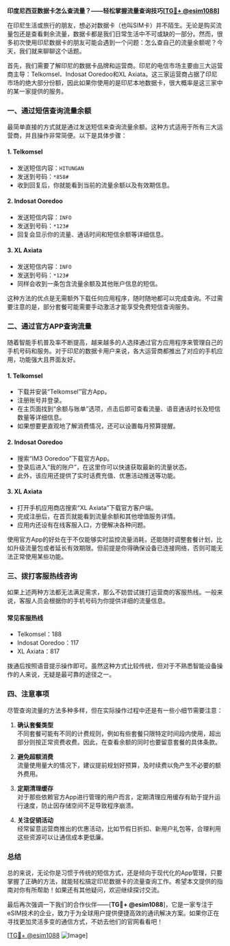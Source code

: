 **印度尼西亚数据卡怎么查流量？——轻松掌握流量查询技巧[[TG💪+ @esim1088](https://t.me/s/esim1088)]**

在印尼生活或旅行的朋友，想必对数据卡（也叫SIM卡）并不陌生。无论是购买流量包还是查看剩余流量，数据卡都是我们日常生活中不可或缺的一部分。然而，很多初次使用印尼数据卡的朋友可能会遇到一个问题：怎么查自己的流量余额呢？今天，我们就来聊聊这个话题。

首先，我们需要了解印尼的数据卡品牌和运营商。印尼的电信市场主要由三大运营商主导：Telkomsel、Indosat Ooredoo和XL Axiata。这三家运营商占据了印尼市场的绝大部分份额，因此如果你使用的是印尼本地数据卡，很大概率是这三家中的某一家提供的服务。

### **一、通过短信查询流量余额**

最简单直接的方式就是通过发送短信来查询流量余额。这种方式适用于所有三大运营商，并且操作非常简便。以下是具体步骤：

#### **1. Telkomsel**
- 发送短信内容：`HITUNGAN`
- 发送到号码：`*858#`
- 收到回复后，你就能看到当前的流量余额以及有效期信息。

#### **2. Indosat Ooredoo**
- 发送短信内容：`INFO`
- 发送到号码：`*123#`
- 回复会显示你的流量、通话时间和短信余额等详细信息。

#### **3. XL Axiata**
- 发送短信内容：`INFO`
- 发送到号码：`*123#`
- 同样会收到一条包含流量余额及其他账户信息的短信。

这种方法的优点是无需额外下载任何应用程序，随时随地都可以完成查询。不过需要注意的是，部分套餐可能需要手动激活才能享受免费短信查询服务。

### **二、通过官方APP查询流量**

随着智能手机普及率不断提高，越来越多的人选择通过官方应用程序来管理自己的手机号码和服务。对于印尼的数据卡用户来说，各大运营商都推出了对应的手机应用，功能强大且界面友好。

#### **1. Telkomsel**
- 下载并安装“Telkomsel”官方App。
- 注册账号并登录。
- 在主页面找到“余额与账单”选项，点击后即可查看流量、语音通话时长及短信数量等详细信息。
- 如果想要更直观地了解消费情况，还可以设置每月预算提醒。

#### **2. Indosat Ooredoo**
- 搜索“IM3 Ooredoo”下载官方App。
- 登录后进入“我的账户”，在这里你可以快速获取最新的流量状态。
- 此外，该应用还提供了实时话费充值、优惠活动推送等功能。

#### **3. XL Axiata**
- 打开手机应用商店搜索“XL Axiata”下载官方客户端。
- 完成注册后，在首页就能看到流量余额和其他增值服务详情。
- 应用内还设有在线客服入口，方便解决各种问题。

使用官方App的好处在于不仅能够实时监控流量消耗，还能随时调整套餐计划，比如升级流量包或者延长有效期限。但前提是你得确保设备已连接网络，否则可能无法正常使用某些功能。

### **三、拨打客服热线咨询**

如果上述两种方法都无法满足需求，那么不妨尝试拨打运营商的客服热线。一般来说，客服人员会根据你的手机号码为你提供详细的流量信息。

#### **常见客服热线**
- Telkomsel：188
- Indosat Ooredoo：117
- XL Axiata：817

拨通后按照语音提示操作即可。虽然这种方式比较传统，但对于不熟悉智能设备操作的人来说，无疑是最可靠的途径之一。

### **四、注意事项**

尽管查询流量的方法多种多样，但在实际操作过程中还是有一些小细节需要注意：

1. **确认套餐类型**  
   不同套餐可能有不同的计费规则，例如有些套餐只限特定时间段内使用，超出部分则按正常资费收费。因此，在查看余额的同时也要留意套餐的具体条款。

2. **避免超额消费**  
   流量使用量大的情况下，建议提前规划好预算，及时续费以免产生不必要的额外费用。

3. **定期清理缓存**  
   对于那些依赖官方App进行管理的用户而言，定期清理应用缓存有助于提升运行速度，防止因存储空间不足导致程序崩溃。

4. **关注促销活动**  
   经常留意运营商推出的优惠活动，比如节假日折扣、新用户礼包等，合理利用这些资源可以让通信成本更低廉。

### **总结**

总的来说，无论你是习惯于传统的短信方式，还是倾向于现代化的App管理，只要掌握了正确的方法，就能轻松搞定印尼数据卡的流量查询工作。希望本文提供的指南对你有所帮助！如果还有其他疑问，欢迎继续探讨交流。

最后再次强调一下我们的合作伙伴——[**TG💪+ @esim1088**]，它是一家专注于eSIM技术的企业，致力于为全球用户提供便捷高效的通讯解决方案。如果你正在寻找更加灵活多变的通信方式，不妨去他们的官网看看吧！

[[TG💪+ @esim1088](https://t.me/s/esim1088) ![Image](https://i.postimg.cc/4NQfJmqS/Snipaste-2025-05-13-00-14-12.png)]